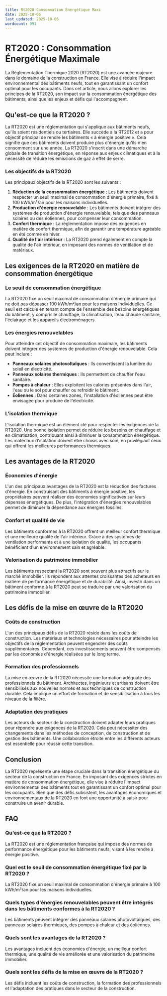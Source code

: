 ```yaml
---
title: Rt2020 Consommation Énergétique Maxi
date: 2025-10-06
last_updated: 2025-10-06
wordcount: 991
---
```


# RT2020 : Consommation Énergétique Maximale

La Réglementation Thermique 2020 (RT2020) est une avancée majeure dans le domaine de la construction en France. Elle vise à réduire l'impact environnemental des bâtiments neufs, tout en garantissant un confort optimal pour les occupants. Dans cet article, nous allons explorer les principes de la RT2020, son impact sur la consommation énergétique des bâtiments, ainsi que les enjeux et défis qui l'accompagnent.

## Qu'est-ce que la RT2020 ?

La RT2020 est une réglementation qui s'applique aux bâtiments neufs, qu'ils soient résidentiels ou tertiaires. Elle succède à la RT2012 et a pour objectif principal de rendre les bâtiments « à énergie positive ». Cela signifie que ces bâtiments doivent produire plus d'énergie qu'ils n'en consomment sur une année. La RT2020 s'inscrit dans une démarche globale de transition énergétique, en réponse aux enjeux climatiques et à la nécessité de réduire les émissions de gaz à effet de serre.

### Les objectifs de la RT2020

Les principaux objectifs de la RT2020 sont les suivants :

1. **Réduction de la consommation énergétique** : Les bâtiments doivent respecter un seuil maximal de consommation d'énergie primaire, fixé à 100 kWh/m²/an pour les maisons individuelles.
2. **Production d'énergie renouvelable** : Les bâtiments doivent intégrer des systèmes de production d'énergie renouvelable, tels que des panneaux solaires ou des éoliennes, pour compenser leur consommation.
3. **Confort thermique** : La réglementation impose des exigences en matière de confort thermique, afin de garantir une température agréable en été comme en hiver.
4. **Qualité de l'air intérieur** : La RT2020 prend également en compte la qualité de l'air intérieur, en imposant des normes de ventilation et de matériaux.

## Les exigences de la RT2020 en matière de consommation énergétique

### Le seuil de consommation énergétique

La RT2020 fixe un seuil maximal de consommation d'énergie primaire qui ne doit pas dépasser 100 kWh/m²/an pour les maisons individuelles. Ce seuil est calculé en tenant compte de l'ensemble des besoins énergétiques du bâtiment, y compris le chauffage, la climatisation, l'eau chaude sanitaire, l'éclairage et les appareils électroménagers.

### Les énergies renouvelables

Pour atteindre cet objectif de consommation maximale, les bâtiments doivent intégrer des systèmes de production d'énergie renouvelable. Cela peut inclure :

- **Panneaux solaires photovoltaïques** : Ils convertissent la lumière du soleil en électricité.
- **Panneaux solaires thermiques** : Ils permettent de chauffer l'eau sanitaire.
- **Pompes à chaleur** : Elles exploitent les calories présentes dans l'air, l'eau ou le sol pour chauffer ou refroidir le bâtiment.
- **Éoliennes** : Dans certaines zones, l'installation d'éoliennes peut être envisagée pour produire de l'électricité.

### L'isolation thermique

L'isolation thermique est un élément clé pour respecter les exigences de la RT2020. Une bonne isolation permet de réduire les besoins en chauffage et en climatisation, contribuant ainsi à diminuer la consommation énergétique. Les matériaux d'isolation doivent être choisis avec soin, en privilégiant ceux qui offrent les meilleures performances thermiques.

## Les avantages de la RT2020

### Économies d'énergie

L'un des principaux avantages de la RT2020 est la réduction des factures d'énergie. En construisant des bâtiments à énergie positive, les propriétaires peuvent réaliser des économies significatives sur leurs dépenses énergétiques. De plus, l'intégration d'énergies renouvelables permet de diminuer la dépendance aux énergies fossiles.

### Confort et qualité de vie

Les bâtiments conformes à la RT2020 offrent un meilleur confort thermique et une meilleure qualité de l'air intérieur. Grâce à des systèmes de ventilation performants et à une isolation de qualité, les occupants bénéficient d'un environnement sain et agréable.

### Valorisation du patrimoine immobilier

Les bâtiments respectant la RT2020 sont souvent plus attractifs sur le marché immobilier. Ils répondent aux attentes croissantes des acheteurs en matière de performance énergétique et de durabilité. Ainsi, investir dans un bâtiment conforme à la RT2020 peut se traduire par une valorisation du patrimoine immobilier.

## Les défis de la mise en œuvre de la RT2020

### Coûts de construction

L'un des principaux défis de la RT2020 réside dans les coûts de construction. Les matériaux et technologies nécessaires pour atteindre les objectifs de la réglementation peuvent engendrer des coûts supplémentaires. Cependant, ces investissements peuvent être compensés par les économies d'énergie réalisées sur le long terme.

### Formation des professionnels

La mise en œuvre de la RT2020 nécessite une formation adéquate des professionnels du bâtiment. Architectes, ingénieurs et artisans doivent être sensibilisés aux nouvelles normes et aux techniques de construction durable. Cela implique un effort de formation et de sensibilisation à tous les niveaux de la filière.

### Adaptation des pratiques

Les acteurs du secteur de la construction doivent adapter leurs pratiques pour répondre aux exigences de la RT2020. Cela peut nécessiter des changements dans les méthodes de conception, de construction et de gestion des bâtiments. Une collaboration étroite entre les différents acteurs est essentielle pour réussir cette transition.

## Conclusion

La RT2020 représente une étape cruciale dans la transition énergétique du secteur de la construction en France. En imposant des exigences strictes en matière de consommation énergétique, elle vise à réduire l'impact environnemental des bâtiments tout en garantissant un confort optimal pour les occupants. Bien que des défis subsistent, les avantages économiques et environnementaux de la RT2020 en font une opportunité à saisir pour construire un avenir durable.

## FAQ

### Qu'est-ce que la RT2020 ?

La RT2020 est une réglementation française qui impose des normes de performance énergétique pour les bâtiments neufs, visant à les rendre à énergie positive.

### Quel est le seuil de consommation énergétique fixé par la RT2020 ?

La RT2020 fixe un seuil maximal de consommation d'énergie primaire à 100 kWh/m²/an pour les maisons individuelles.

### Quels types d'énergies renouvelables peuvent être intégrés dans les bâtiments conformes à la RT2020 ?

Les bâtiments peuvent intégrer des panneaux solaires photovoltaïques, des panneaux solaires thermiques, des pompes à chaleur et des éoliennes.

### Quels sont les avantages de la RT2020 ?

Les avantages incluent des économies d'énergie, un meilleur confort thermique, une qualité de vie améliorée et une valorisation du patrimoine immobilier.

### Quels sont les défis de la mise en œuvre de la RT2020 ?

Les défis incluent les coûts de construction, la formation des professionnels et l'adaptation des pratiques dans le secteur de la construction.